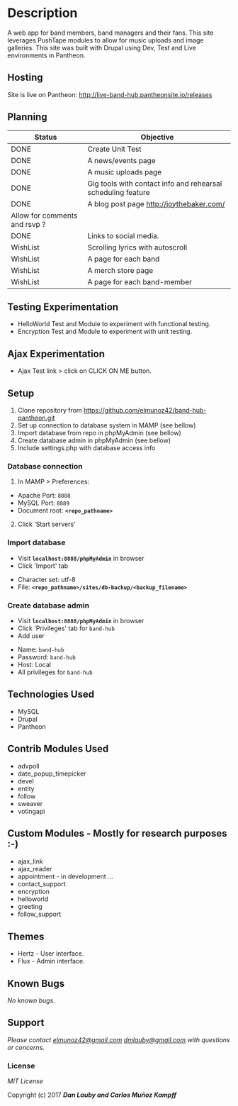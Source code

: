 # Description

A web app for band members, band managers and their fans. This site leverages PushTape modules to allow for music uploads and image galleries. This site was built with Drupal using Dev, Test and Live environments in Pantheon.

## Hosting

Site is live on Pantheon: http://live-band-hub.pantheonsite.io/releases
## Planning

|Status | Objective                          |
|---------|-----------------------------------|
|DONE | Create Unit Test |
|DONE| A news/events page |
|DONE | A music uploads page |
|DONE| Gig tools with contact info and rehearsal scheduling feature |
|DONE| A blog post page http://joythebaker.com/
Allow for comments and rsvp ?|
|DONE| Links to social media. |
|WishList| Scrolling lyrics with autoscroll|
|WishList| A page for each band |
|WishList| A merch store page |
|WishList| A page for each band-member |

## Testing Experimentation

* HelloWorld Test and Module to experiment with functional testing.
* Encryption Test and Module to experiment with unit testing.

## Ajax Experimentation

* Ajax Test link > click on CLICK ON ME button.

## Setup
1. Clone repository from https://github.com/elmunoz42/band-hub-pantheon.git
2. Set up connection to database system in MAMP (see bellow)
3. Import database from repo in phpMyAdmin (see bellow)
4. Create database admin in phpMyAdmin (see bellow)
5. Include settings.php with database access info

### Database connection
1. In MAMP > Preferences:
 - Apache Port: `8888`
 - MySQL Port: `8889`
 - Document root: **`<repo_pathname>`**
2. Click 'Start servers'

### Import database
* Visit **`localhost:8888/phpMyAdmin`** in browser
* Click 'Import' tab
 - Character set: utf-8
 - File: **`<repo_pathname>/sites/db-backup/<backup_filename>`**

### Create database admin
* Visit **`localhost:8888/phpMyAdmin`** in browser
* Click 'Privileges' tab for `band-hub`
* Add user
 - Name: `band-hub`
 - Password: `band-hub`
 - Host: Local
 - All privileges for `band-hub`


## Technologies Used

* MySQL
* Drupal
* Pantheon

## Contrib Modules Used
* advpoll
* date_popup_timepicker
* devel
* entity
* follow
* sweaver
* votingapi

## Custom Modules - Mostly for research purposes :-)
* ajax_link
* ajax_reader
* appointment - in development ...
* contact_support
* encryption
* helloworld
* greeting
* follow_support

## Themes
* Hertz - User interface.
* Flux - Admin interface.

## Known Bugs

_No known bugs._

## Support

_Please contact elmunoz42@gmail.com dmlauby@gmail.com with questions or concerns._

### License

*MIT License*

Copyright (c) 2017 _**Dan Lauby and Carlos Muñoz Kampff**_
